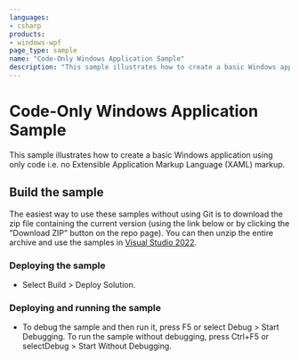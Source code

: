 ```yaml
---
languages:
- csharp
products:
- windows-wpf
page_type: sample
name: "Code-Only Windows Application Sample"        
description: "This sample illustrates how to create a basic Windows application using only code i.e. no Extensible Application Markup Language (XAML) markup."
---
```


# Code-Only Windows Application Sample
This sample illustrates how to create a basic Windows application using only code i.e. no Extensible Application Markup Language (XAML) markup.

## Build the sample
The easiest way to use these samples without using Git is to download the zip file containing the current version (using the link below or by clicking the "Download ZIP" button on the repo page). You can then unzip the entire archive and use the samples in [Visual Studio 2022](https://www.visualstudio.com/wpf-vs).

### Deploying the sample
- Select Build > Deploy Solution. 

### Deploying and running the sample
- To debug the sample and then run it, press F5 or select Debug >  Start Debugging. To run the sample without debugging, press Ctrl+F5 or selectDebug > Start Without Debugging. 


